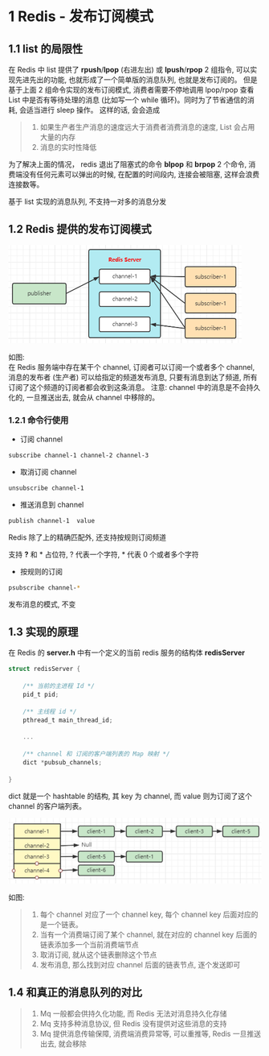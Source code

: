 # 1 Redis - 发布订阅模式

## 1.1 list 的局限性

在 Redis 中 list 提供了 **rpush**/**lpop** (右进左出) 或 **lpush**/**rpop** 2 组指令, 可以实现先进先出的功能, 也就形成了一个简单版的消息队列, 也就是发布订阅的。
但是基于上面 2 组命令实现的发布订阅模式, 消费者需要不停地调用 lpop/rpop 查看 List 中是否有等待处理的消息 (比如写一个 while 循环)。同时为了节省通信的消耗, 会适当进行 sleep 操作。
这样的话, 会会造成
> 1. 如果生产者生产消息的速度远大于消费者消费消息的速度, List 会占用大量的内存
> 2. 消息的实时性降低

为了解决上面的情况， redis 退出了阻塞式的命令 **blpop** 和 **brpop** 2 个命令, 消费端没有任何元素可以弹出的时候, 在配置的时间段内, 连接会被阻塞, 这样会浪费连接数等。

基于 list 实现的消息队列, 不支持一对多的消息分发

## 1.2 Redis 提供的发布订阅模式

![Alt 'RedisPublishSubscribModel'](https://raw.githubusercontent.com/PictureRespository/MiddleWare/main/Redis/RedisPublishSubscribModel.png)

如图:  
在 Redis 服务端中存在某干个 channel, 订阅者可以订阅一个或者多个 channel, 消息的发布者 (生产者) 可以给指定的频道发布消息, 只要有消息到达了频道, 所有订阅了这个频道的订阅者都会收到这条消息。
注意: channel 中的消息是不会持久化的, 一旦推送出去, 就会从 channel 中移除的。


### 1.2.1 命令行使用

* 订阅 channel

```sh
subscribe channel-1 channel-2 channel-3
```

* 取消订阅 channel 

```sh
unsubscribe channel-1
```

* 推送消息到 channel

```sh
publish channel-1  value
```

Redis 除了上的精确匹配外, 还支持按规则订阅频道

支持 **?** 和 * 占位符, ? 代表一个字符, * 代表 0 个或者多个字符

* 按规则的订阅

```sh
psubscribe channel-*
```

发布消息的模式, 不变


## 1.3 实现的原理

在 Redis 的 **server.h** 中有一个定义的当前 redis 服务的结构体 **redisServer**

```C
struct redisServer {

    /** 当前的主进程 Id */
    pid_t pid;

    /** 主线程 id */
    pthread_t main_thread_id; 

    ...

    /** channel 和 订阅的客户端列表的 Map 映射 */
    dict *pubsub_channels;

}

```

dict 就是一个 hashtable 的结构, 其 key 为 channel, 而 value 则为订阅了这个 channel 的客户端列表。

![Alt 'PubsubChannelsStructure'](https://raw.githubusercontent.com/PictureRespository/MiddleWare/main/Redis/PubsubChannelsStructure.png)

如图:  
> 1. 每个 channel 对应了一个 channel key, 每个 channel key 后面对应的是一个链表。
> 2. 当有一个消费端订阅了某个 channel, 就在对应的 channel key 后面的链表添加多一个当前消费端节点
> 3. 取消订阅, 就从这个链表删除这个节点
> 4. 发布消息, 那么找到对应 channel 后面的链表节点, 逐个发送即可


## 1.4 和真正的消息队列的对比

> 1. Mq 一般都会供持久化功能, 而 Redis 无法对消息持久化存储
> 2. Mq 支持多种消息协议, 但 Redis 没有提供对这些消息的支持
> 3. Mq 提供消息传输保障, 消费端消费异常等, 可以重推等, Redis 一旦推送出去, 就会移除